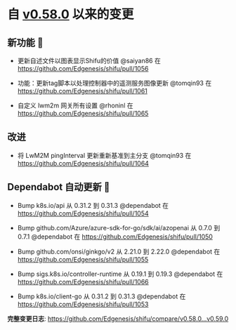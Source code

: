 

# 自 [v0.58.0](https://github.com/Edgenesis/shifu/releases/tag/v0.58.0) 以来的变更

## 新功能 🎉

* 更新自述文件以图表显示Shifu的价值 @saiyan86 在 https://github.com/Edgenesis/shifu/pull/1056

* 功能：更新tag脚本以处理控制器中的遥测服务图像更新 @tomqin93 在 https://github.com/Edgenesis/shifu/pull/1061

* 自定义 lwm2m 网关所有设置 @rhoninl 在 https://github.com/Edgenesis/shifu/pull/1065

## 改进


* 将 LwM2M pingInterval 更新重新基准到主分支 @tomqin93 在 https://github.com/Edgenesis/shifu/pull/1064

## Dependabot 自动更新 🤖

* Bump k8s.io/api 从 0.31.2 到 0.31.3 @dependabot 在 https://github.com/Edgenesis/shifu/pull/1054

* Bump github.com/Azure/azure-sdk-for-go/sdk/ai/azopenai 从 0.7.0 到 0.7.1 @dependabot 在 https://github.com/Edgenesis/shifu/pull/1050

* Bump github.com/onsi/ginkgo/v2 从 2.21.0 到 2.22.0 @dependabot 在 https://github.com/Edgenesis/shifu/pull/1055

* Bump sigs.k8s.io/controller-runtime 从 0.19.1 到 0.19.3 @dependabot 在 https://github.com/Edgenesis/shifu/pull/1066

* Bump k8s.io/client-go 从 0.31.2 到 0.31.3 @dependabot 在 https://github.com/Edgenesis/shifu/pull/1053

**完整变更日志**: https://github.com/Edgenesis/shifu/compare/v0.58.0...v0.59.0

